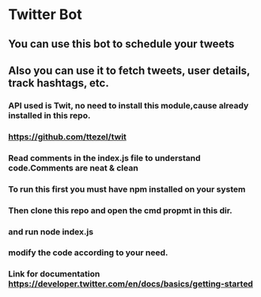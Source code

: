 # Twitter Bot

## You can use this bot to schedule your tweets

## Also you can use it to fetch tweets, user details, track hashtags, etc.

### API used is Twit, no need to install this module,cause already installed in this repo.

### https://github.com/ttezel/twit

### Read comments in the index.js file to understand code.Comments are neat & clean

### To run this first you must have npm installed on your system

### Then clone this repo and open the cmd propmt in this dir.

### and run node index.js

### modify the code according to your need.

### Link for documentation https://developer.twitter.com/en/docs/basics/getting-started
